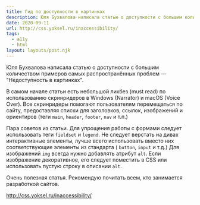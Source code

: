 ```yaml
---
title: Гид по доступности в картинках
description: Юля Бухвалова написала статью о доступности с большим количеством примеров самых распространённых проблем
date: 2020-09-11
url: http://css.yoksel.ru/inaccessibility/
tags:
  - a11y
  - html
layout: layouts/post.njk
---
```

Юля Бухвалова написала статью о доступности с большим количеством примеров самых распространённых проблем — "Недоступность в картинках".

В самом начале статьи есть небольшой ликбез (must read) по использованию скринридеров в Windows (Narrator) и macOS (Voice Over). Все скринридеры помогают пользователям перемещаться по сайту, предоставляя списки для заголовков, ссылок, изображений и ориентиров (теги `main`, `header`, `footer`, `nav` и т.п.)

Пара советов из статьи. Для упрощения работы с формами следует использовать теги `fieldset` и `legend`. Не следует верстать на дивах интерактивные элементы, лучше всего использовать вместо них соответствующие элементы из стандарта ( `button`, `input` и т.д.) Для изображений `img` всегда нужно добавлять атрибут `alt`. Если изображение декоративное, его следует поместить в CSS или использовать пустую строку в описании `alt`.

Очень полезная статья. Рекомендую почитать всем, кто занимается разработкой сайтов.

http://css.yoksel.ru/inaccessibility/
